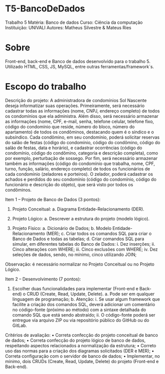# T5-BancoDeDados
Trabalho 5
Matéria: Banco de dados
Curso: Ciência da computação
Instituição: UNIVALI
Autores: Matheus Silvestre & Mateus Ries

# Sobre
Front-end, back-end e Banco de dados desenvolvido para o trabalho 5. Utilizado HTML, CSS, JS, MySQL, entre outras ferramentas/framework´s.

# Escopo do trabalho
Descrição do projeto: A administradora de condomínios Sol Nascente deseja informatizar suas operações. Primeiramente, será necessário cadastrar todas as informações (nome, CNPJ, endereço completo) de todos os condomínios que ela administra. Além disso, será necessário armazenar as informações (nome, CPF, e-mail, senha, telefone celular, telefone fixo, código do condomínio que reside, número do bloco, número do apartamento) de todos os condôminos, destacando quem é o síndico e o subsíndico. Cada condômino, em seu condomínio, poderá solicitar reservas do salão de festas (código do condomínio, código do condômino, código do salão de festas, data e horário), e cadastrar ocorrências (código do condomínio, código do condômino, categoria e descrição completa), como por exemplo, perturbação de sossego. Por fim, será necessário armazenar também as informações (código do condomínio que trabalha, nome, CPF, turno, função, salário, endereço completo) de todos os funcionários de cada condomínio (zeladores e porteiros). O zelador, poderá cadastrar os achados e perdidos do seu condomínio (código do condomínio, código do funcionário e descrição do objeto), que será visto por todos os condôminos.


Item 1 – Projeto de Banco de Dados (3 pontos):

1. Projeto Conceitual:
a. Diagrama Entidade-Relacionamento (DER).

2. Projeto Lógico:
a. Descrever a estrutura do projeto (modelo lógico).

3. Projeto Físico:
a. Dicionário de Dados;
b. Modelo Entidade-Relacionamento (MER);
c. Criar todos os comandos SQL para criar o Banco de Dados e todas as tabelas; 
d. Criar comandos SQL para simular, em diferentes tabelas do Banco de Dados:
    i. Dez inserções;
    ii. Cinco alterações com WHERE;
    iii. Cinco exclusões com WHERE;
    iv. Dez seleções de dados, sendo, no mínimo, cinco utilizando JOIN;

Observação: é necessário normalizar no Projeto Conceitual ou no Projeto Lógico.
  
 
Item 2 – Desenvolvimento (7 pontos):
1. Escolher duas funcionalidades para implementar (Front-end e Back-end) o CRUD (Create, Read, Update, Delete).
a. Pode ser em qualquer linguagem de programação; 
b. Atenção:
    i. Se usar algum framework que facilite a criação dos comandos SQL, deverá adicionar um comentário no código-fonte (próximo ao método) com a sintaxe detalhada do comando SQL que está sendo abstraído;
     ii. O código-fonte poderá ser entregue via arquivo ZIP ou via repositório público do GitHub ou do GitLab.


Critérios de avaliação:
• Correta confecção do projeto conceitual de banco de dados;
• Correta confecção do projeto lógico de banco de dados, respeitando aspectos
relacionados a normalização da estrutura;
• Correto uso das normas para a criação dos diagramas solicitados (DER e MER);
• Correta configuração com o servidor de banco de dados;
• Implementar, no mínimo, dois CRUDs (Create, Read, Update, Delete) do projeto
(Front-end e Back-end).
